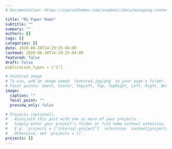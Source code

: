 ```yaml
---
# Documentation: https://sourcethemes.com/academic/docs/managing-content/

title: "My Paper Name"
subtitle: ""
summary: ""
authors: []
tags: []
categories: []
date: 2020-08-20T14:29:25-04:00
lastmod: 2020-08-20T14:29:25-04:00
featured: false
draft: false
publication_types = ["1"]

# Featured image
# To use, add an image named `featured.jpg/png` to your page's folder.
# Focal points: Smart, Center, TopLeft, Top, TopRight, Left, Right, BottomLeft, Bottom, BottomRight.
image:
  caption: ""
  focal_point: ""
  preview_only: false

# Projects (optional).
#   Associate this post with one or more of your projects.
#   Simply enter your project's folder or file name without extension.
#   E.g. `projects = ["internal-project"]` references `content/project/deep-learning/index.md`.
#   Otherwise, set `projects = []`.
projects: []
---
```

